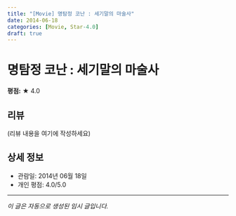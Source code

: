 ```yaml
---
title: "[Movie] 명탐정 코난 : 세기말의 마술사"
date: 2014-06-18
categories: [Movie, Star-4.0]
draft: true
---
```


# 명탐정 코난 : 세기말의 마술사

**평점:** ★ 4.0

## 리뷰

(리뷰 내용을 여기에 작성하세요)

## 상세 정보

- 관람일: 2014년 06월 18일
- 개인 평점: 4.0/5.0

---

*이 글은 자동으로 생성된 임시 글입니다.*
